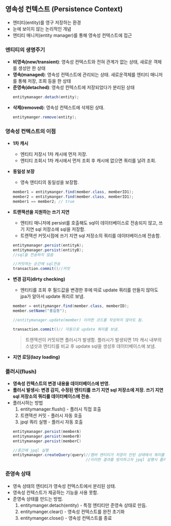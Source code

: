 ## 영속성 컨텍스트 (Persistence Context)    
- 엔티티(entity)를 영구 저장하는 환경   
- 눈에 보이지 않는 논리적인 개념    
- 엔티티 매니저(entity manager)를 통해 영속성 컨텍스트에 접근   

### 엔티티의 생명주기   
- <b>비영속(new/transient)</b>: 영속성 컨텍스트와 전혀 관계가 없는 상태, 새로운 객체를 생성만 한 상태    
- <b>영속(managed)</b>: 영속성 컨텍스트에 관리되는 상태. 새로운객체를 엔티티 매니저를 통해 저장, 조회 등을 한 상태   
- <b>준영속(detached)</b>: 영속성 컨텍스트에 저장되었다가 분리된 상태  
    ```java     
    entitymanager.detach(entity);   
    ```    
- <b>삭제(removed)</b>: 영속성 컨텍스트에 삭제된 상태.      
    ```java     
    entitymanger.remove(entity);    
    ```     

### 영속성 컨텍스트의 이점  
- <b>1차 캐시</b>  
    - 엔티티 저장시 1차 캐시에 먼저 저장.   
    - 엔티티 조회시 1차 캐시에서 먼저 조회 후 캐시에 없으면 쿼리를 날려 조회.   
- <b>동일성 보장</b>   
    - 영속 엔티티의 동일성을 보장함.    
    ```java 
    member1 = entitymanger.find(member.class, memberID1);
    member2 = entitymanger.find(member.class, memberID1);       
    member1 == member2; // true
    ```     
- <b>트랜잭션을 지원하는 쓰기 지연</b>     
    - 엔티티 매니저에 persist를 호출해도 sql이 데이터베이스로 전송되지 않고, 쓰기 지연 sql 저장소에 sql을 저장함.   
    - 트랜잭션 커밋시점에 쓰기 지연 sql 저장소의 쿼리를 데이터베이스에 전송함.      
    ```java 
    entitymanager.persist(entityA);
    entitymanager.persist(entityB);
    //sql을 전송하지 않음

    //커밋하는 순간에 sql전송
    transaction.commit()//커밋    
    ```     
- <b>변경 감지(dirty checking)</b>     
    - 엔티티를 조회 후 필드값을 변경한 후에 따로 update 쿼리를 만들지 않아도 jpa가 알아서 update 쿼리르 보냄.   
    ```java    
    member = entitymanger.find(member.class, memberID);
    member.setName("홍길동");

    //entitymanager.update(member) 이러한 코드를 작성하지 않아도 됨.

    transaction.commit()// 자동으로 update 쿼리를 보냄.     
    ```     
    > 트랜잭션이 커밋되면 플러시가 발생함. 플러시가 발생되면 1차 캐시 내부의 스냅샷과 엔티티를 비교 후 update sql을 생성후 데이터베이스에 보냄.     
    
- <b>지연 로딩(lazy loading)</b>   

### 플러시(flush)    
- <b>영속성 컨텍스트의 변경 내용을 데이터베이스에 반영.</b>    
- <b>플러시 발생시: 변경 감지, 수정된 엔티티를 쓰기 지연 sql 저장소에 저장. 쓰기 지연 sql 저장소의 쿼리를 데이터베이스에 전송.</b>     
- 플러시하는 방법   
    1. entitymanager.flush() - 플러시 직접 호출   
    2. 트랜잭션 커밋 - 플러시 자동 호출
    3. jpql 쿼리 실행 - 플러시 자동 호출   
    ```java     
    entitymanager.persist(memberA)
    entitymanager.persist(memberB)
    entitymanager.persist(memberC)

    //중간에 jpql 실행
    entitymanager.createQuery(query)//멤버 엔티티가 저장이 안된 상태에서 쿼리를 보내면 원치않는 결과가 나올 수 있음.
                                    //이러한 결과를 방지하고자 jpql 실행시 플러시가 자동으로 호출됨.
    ```     

### 준영속 상태     
- 영속 상태의 엔티티가 영속성 컨텍스트에서 분리된 상태.   
- 영속성 컨텍스트가 제공하는 기능을 사용 못함.
- 준영속 상태를 만드는 방법.  
    1. entitymanger.detach(entity) - 특정 엔티티만 준영속 상태로 만듬.  
    2. entitymanger.clear() - 영속성 컨텍스트를 완전 초기화 
    3. entitymanger.close() - 영속성 컨텍스트를 종료    